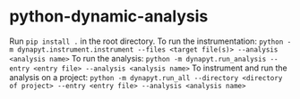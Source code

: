 # python-dynamic-analysis

Run `pip install .` in the root directory.
To run the instrumentation:
`python -m dynapyt.instrument.instrument --files <target file(s)> --analysis <analysis name>`
To run the analysis:
`python -m dynapyt.run_analysis --entry <entry file> --analysis <analysis name>`
To instrument and run the analysis on a project:
`python -m dynapyt.run_all --directory <directory of project> --entry <entry file> --analysis <analysis name>`